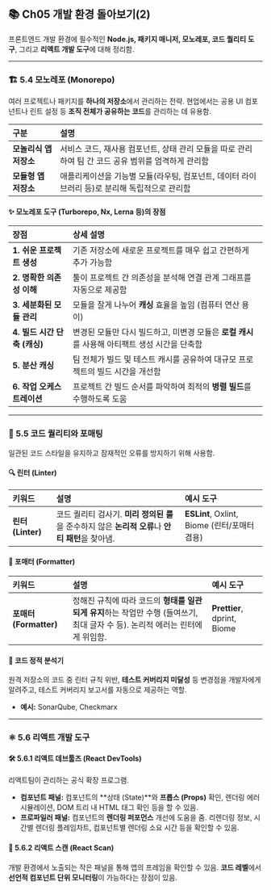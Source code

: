 ## 📚 Ch05 개발 환경 돌아보기(2)

프론트엔드 개발 환경에 필수적인 **Node.js, 패키지 매니저, 모노레포, 코드 퀄리티 도구**, 그리고 **리액트 개발 도구**에 대해 정리함.

---

### 🏗️ 5.4 모노레포 (Monorepo)

여러 프로젝트나 패키지를 **하나의 저장소**에서 관리하는 전략. 현업에서는 공용 UI 컴포넌트나 린트 설정 등 **조직 전체가 공유하는 코드**를 관리하는 데 유용함.

| 구분 | 설명 |
| :--- | :--- |
| **모놀리식 앱 저장소** | 서비스 코드, 재사용 컴포넌트, 상태 관리 모듈을 따로 관리하여 팀 간 코드 공유 범위를 엄격하게 관리함 |
| **모듈형 앱 저장소** | 애플리케이션을 기능별 모듈(라우팅, 컴포넌트, 데이터 라이브러리 등)로 분리해 독립적으로 관리함 |

#### ✨ 모노레포 도구 (Turborepo, Nx, Lerna 등)의 장점

| 장점 | 상세 설명 |
| :--- | :--- |
| **1. 쉬운 프로젝트 생성** | 기존 저장소에 새로운 프로젝트를 매우 쉽고 간편하게 추가 가능함 |
| **2. 명확한 의존성 이해** | 툴이 프로젝트 간 의존성을 분석해 연결 관계 그래프를 자동으로 제공함 |
| **3. 세분화된 모듈 관리** | 모듈을 잘게 나누어 **캐싱** 효율을 높임 (컴퓨터 연산 용이) |
| **4. 빌드 시간 단축 (캐싱)** | 변경된 모듈만 다시 빌드하고, 미변경 모듈은 **로컬 캐시**를 사용해 아티팩트 생성 시간을 단축함 |
| **5. 분산 캐싱** | 팀 전체가 빌드 및 테스트 캐시를 공유하여 대규모 프로젝트의 빌드 시간을 개선함 |
| **6. 작업 오케스트레이션** | 프로젝트 간 빌드 순서를 파악하여 최적의 **병렬 빌드**를 수행하도록 도움 |

---

### 🧹 5.5 코드 퀄리티와 포매팅

일관된 코드 스타일을 유지하고 잠재적인 오류를 방지하기 위해 사용함.

#### 🔍 린터 (Linter)

| 키워드 | 설명 | 예시 도구 |
| :--- | :--- | :--- |
| **린터 (Linter)** | 코드 퀄리티 검사기. **미리 정의된 룰**을 준수하지 않은 **논리적 오류**나 **안티 패턴**을 찾아냄. | **ESLint**, Oxlint, Biome (린터/포매터 겸용) |

#### 🎨 포매터 (Formatter)

| 키워드 | 설명 | 예시 도구 |
| :--- | :--- | :--- |
| **포매터 (Formatter)** | 정해진 규칙에 따라 코드의 **형태를 일관되게 유지**하는 작업만 수행 (들여쓰기, 최대 글자 수 등). 논리적 에러는 린터에게 위임함. | **Prettier**, dprint, Biome |

#### 🚨 코드 정적 분석기

원격 저장소의 코드 중 린터 규칙 위반, **테스트 커버리지 미달성** 등 변경점을 개발자에게 알려주고, 테스트 커버리지 보고서를 자동으로 제공하는 역할.

* **예시:** SonarQube, Checkmarx

---

### ⚛️ 5.6 리액트 개발 도구

#### 🛠️ 5.6.1 리액트 데브툴즈 (React DevTools)

리액트팀이 관리하는 공식 확장 프로그램.

* **컴포넌트 패널:** 컴포넌트의 **상태 (State)**와 **프롭스 (Props)** 확인, 렌더링 에러 시뮬레이션, DOM 트리 내 HTML 태그 확인 등을 할 수 있음.
* **프로파일러 패널:** 컴포넌트의 **렌더링 퍼포먼스** 개선에 도움을 줌. 리렌더링 정보, 시간별 렌더링 플레임차트, 컴포넌트별 렌더링 소요 시간 등을 확인할 수 있음.

#### 🔎 5.6.2 리액트 스캔 (React Scan)

개발 환경에서 노출되는 작은 패널을 통해 앱의 프레임을 확인할 수 있음. **코드 레벨**에서 **선언적 컴포넌트 단위 모니터링**이 가능하다는 장점이 있음.